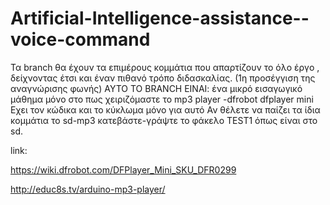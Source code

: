 # Artificial-Intelligence-assistance--voice-command
Τα branch θα έχουν τα επιμέρους κομμάτια που απαρτίζουν το όλο έργο , δείχνοντας έτσι και έναν πιθανό τρόπο διδασκαλίας.
(1η προσέγγιση της αναγνώρισης φωνής)
ΑΥΤΟ ΤΟ BRANCH ΕΙΝΑΙ: ένα μικρό εισαγωγικό μάθημα μόνο στο πως χειριζόμαστε το mp3 player -dfrobot dfplayer mini 
Εχει τον κώδικα και το κύκλωμα μόνο για αυτό
Αν θέλετε να παίζει τα ίδια κομμάτια το sd-mp3 κατεβάστε-γράψτε το φάκελο TEST1 όπως είναι στο sd.
 
link:

https://wiki.dfrobot.com/DFPlayer_Mini_SKU_DFR0299

http://educ8s.tv/arduino-mp3-player/

